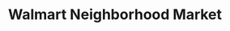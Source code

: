 ---
title: "Walmart Neighborhood Market"
url: /summerville/walmart-neighborhood-market/
shop: supermarket
---